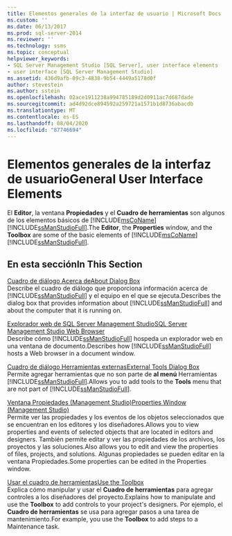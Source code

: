 ```yaml
---
title: Elementos generales de la interfaz de usuario | Microsoft Docs
ms.custom: ''
ms.date: 06/13/2017
ms.prod: sql-server-2014
ms.reviewer: ''
ms.technology: ssms
ms.topic: conceptual
helpviewer_keywords:
- SQL Server Management Studio [SQL Server], user interface elements
- user interface [SQL Server Management Studio]
ms.assetid: 436d9afb-09c3-4838-9b54-4449a5178d0f
author: stevestein
ms.author: sstein
ms.openlocfilehash: 02ace1911238a994785189d2d0911ac7d687dade
ms.sourcegitcommit: ad4d92dce894592a259721a1571b1d8736abacdb
ms.translationtype: MT
ms.contentlocale: es-ES
ms.lasthandoff: 08/04/2020
ms.locfileid: "87746694"
---
```

# <a name="general-user-interface-elements"></a><span data-ttu-id="2a6be-102">Elementos generales de la interfaz de usuario</span><span class="sxs-lookup"><span data-stu-id="2a6be-102">General User Interface Elements</span></span>
  <span data-ttu-id="2a6be-103">El **Editor**, la ventana **Propiedades** y el **Cuadro de herramientas** son algunos de los elementos básicos de [!INCLUDE[msCoName](../includes/msconame-md.md)] [!INCLUDE[ssManStudioFull](../includes/ssmanstudiofull-md.md)].</span><span class="sxs-lookup"><span data-stu-id="2a6be-103">The **Editor**, the **Properties** window, and the **Toolbox** are some of the basic elements of [!INCLUDE[msCoName](../includes/msconame-md.md)] [!INCLUDE[ssManStudioFull](../includes/ssmanstudiofull-md.md)].</span></span>  
  
## <a name="in-this-section"></a><span data-ttu-id="2a6be-104">En esta sección</span><span class="sxs-lookup"><span data-stu-id="2a6be-104">In This Section</span></span>  
 [<span data-ttu-id="2a6be-105">Cuadro de diálogo Acerca de</span><span class="sxs-lookup"><span data-stu-id="2a6be-105">About Dialog Box</span></span>](about-dialog-box.md)  
 <span data-ttu-id="2a6be-106">Describe el cuadro de diálogo que proporciona información acerca de [!INCLUDE[ssManStudioFull](../includes/ssmanstudiofull-md.md)] y el equipo en el que se ejecuta.</span><span class="sxs-lookup"><span data-stu-id="2a6be-106">Describes the dialog box that provides information about [!INCLUDE[ssManStudioFull](../includes/ssmanstudiofull-md.md)] and about the computer that it is running on.</span></span>  
  
 [<span data-ttu-id="2a6be-107">Explorador web de SQL Server Management Studio</span><span class="sxs-lookup"><span data-stu-id="2a6be-107">SQL Server Management Studio Web Browser</span></span>](sql-server-management-studio-web-browser.md)  
 <span data-ttu-id="2a6be-108">Describe cómo [!INCLUDE[ssManStudioFull](../includes/ssmanstudiofull-md.md)] hospeda un explorador web en una ventana de documento.</span><span class="sxs-lookup"><span data-stu-id="2a6be-108">Describes how [!INCLUDE[ssManStudioFull](../includes/ssmanstudiofull-md.md)] hosts a Web browser in a document window.</span></span>  
  
 [<span data-ttu-id="2a6be-109">Cuadro de diálogo Herramientas externas</span><span class="sxs-lookup"><span data-stu-id="2a6be-109">External Tools Dialog Box</span></span>](external-tools-dialog-box.md)  
 <span data-ttu-id="2a6be-110">Permite agregar herramientas que no son parte de **al menú** Herramientas [!INCLUDE[ssManStudioFull](../includes/ssmanstudiofull-md.md)].</span><span class="sxs-lookup"><span data-stu-id="2a6be-110">Allows you to add tools to the **Tools** menu that are not part of [!INCLUDE[ssManStudioFull](../includes/ssmanstudiofull-md.md)].</span></span>  
  
 [<span data-ttu-id="2a6be-111">Ventana Propiedades &#40;Management Studio&#41;</span><span class="sxs-lookup"><span data-stu-id="2a6be-111">Properties Window &#40;Management Studio&#41;</span></span>](properties-window-management-studio.md)  
 <span data-ttu-id="2a6be-112">Permite ver las propiedades y los eventos de los objetos seleccionados que se encuentran en los editores y los diseñadores.</span><span class="sxs-lookup"><span data-stu-id="2a6be-112">Allows you to view properties and events of selected objects that are located in editors and designers.</span></span> <span data-ttu-id="2a6be-113">También permite editar y ver las propiedades de los archivos, los proyectos y las soluciones.</span><span class="sxs-lookup"><span data-stu-id="2a6be-113">Also allows you to edit and view the properties of files, projects, and solutions.</span></span> <span data-ttu-id="2a6be-114">Algunas propiedades se pueden editar en la ventana Propiedades.</span><span class="sxs-lookup"><span data-stu-id="2a6be-114">Some properties can be edited in the Properties window.</span></span>  
  
 [<span data-ttu-id="2a6be-115">Usar el cuadro de herramientas</span><span class="sxs-lookup"><span data-stu-id="2a6be-115">Use the Toolbox</span></span>](use-the-toolbox.md)  
 <span data-ttu-id="2a6be-116">Explica cómo manipular y usar el **Cuadro de herramientas** para agregar controles a los diseñadores del proyecto.</span><span class="sxs-lookup"><span data-stu-id="2a6be-116">Explains how to manipulate and use the **Toolbox** to add controls to your project's designers.</span></span> <span data-ttu-id="2a6be-117">Por ejemplo, el **Cuadro de herramientas** se usa para agregar pasos a una tarea de mantenimiento.</span><span class="sxs-lookup"><span data-stu-id="2a6be-117">For example, you use the **Toolbox** to add steps to a Maintenance task.</span></span>  
  
  
